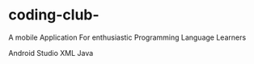 # coding-club-  

A mobile Application For enthusiastic Programming Language Learners

Android Studio
XML
Java 
